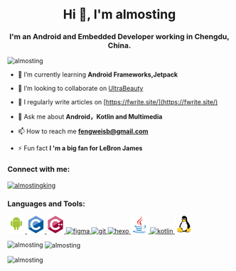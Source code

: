 <h1 align="center">Hi 👋, I'm almosting</h1>
<h3 align="center">I'm an Android and Embedded Developer working in Chengdu, China.</h3>

<p align="left"> <img src="https://komarev.com/ghpvc/?username=almosting&label=Profile%20views&color=0e75b6&style=flat" alt="almosting" /> </p>

- 🌱 I’m currently learning **Android Frameworks,Jetpack**

- 👯 I’m looking to collaborate on [UltraBeauty](https://github.com/Ultra-Visual/UltraBeauty)

- 📝 I regularly write articles on [https://fwrite.site/](https://fwrite.site/)

- 💬 Ask me about **Android，Kotlin and Multimedia**

- 📫 How to reach me **fengweisb@gmail.com**

- ⚡ Fun fact **I 'm a big fan for LeBron James**

<h3 align="left">Connect with me:</h3>
<p align="left">
<a href="https://twitter.com/almostingking" target="blank"><img align="center" src="https://raw.githubusercontent.com/rahuldkjain/github-profile-readme-generator/master/src/images/icons/Social/twitter.svg" alt="almostingking" height="30" width="40" /></a>
</p>

<h3 align="left">Languages and Tools:</h3>
<p align="left"> <a href="https://developer.android.com" target="_blank" rel="noreferrer"> <img src="https://raw.githubusercontent.com/devicons/devicon/master/icons/android/android-original-wordmark.svg" alt="android" width="40" height="40"/> </a> <a href="https://www.cprogramming.com/" target="_blank" rel="noreferrer"> <img src="https://raw.githubusercontent.com/devicons/devicon/master/icons/c/c-original.svg" alt="c" width="40" height="40"/> </a> <a href="https://www.w3schools.com/cpp/" target="_blank" rel="noreferrer"> <img src="https://raw.githubusercontent.com/devicons/devicon/master/icons/cplusplus/cplusplus-original.svg" alt="cplusplus" width="40" height="40"/> </a> <a href="https://www.figma.com/" target="_blank" rel="noreferrer"> <img src="https://www.vectorlogo.zone/logos/figma/figma-icon.svg" alt="figma" width="40" height="40"/> </a> <a href="https://git-scm.com/" target="_blank" rel="noreferrer"> <img src="https://www.vectorlogo.zone/logos/git-scm/git-scm-icon.svg" alt="git" width="40" height="40"/> </a> <a href="hexo.io/" target="_blank" rel="noreferrer"> <img src="https://www.vectorlogo.zone/logos/hexoio/hexoio-icon.svg" alt="hexo" width="40" height="40"/> </a> <a href="https://www.java.com" target="_blank" rel="noreferrer"> <img src="https://raw.githubusercontent.com/devicons/devicon/master/icons/java/java-original.svg" alt="java" width="40" height="40"/> </a> <a href="https://kotlinlang.org" target="_blank" rel="noreferrer"> <img src="https://www.vectorlogo.zone/logos/kotlinlang/kotlinlang-icon.svg" alt="kotlin" width="40" height="40"/> </a> <a href="https://www.linux.org/" target="_blank" rel="noreferrer"> <img src="https://raw.githubusercontent.com/devicons/devicon/master/icons/linux/linux-original.svg" alt="linux" width="40" height="40"/> </a> </p>

<p><img align="left" src="https://github-readme-stats.vercel.app/api/top-langs?username=almosting&show_icons=true&locale=en&layout=compact" alt="almosting" /></p>

<p>&nbsp;<img align="center" src="https://github-readme-stats.vercel.app/api?username=almosting&show_icons=true&locale=en" alt="almosting" /></p>

<p><img align="center" src="https://github-readme-streak-stats.herokuapp.com/?user=almosting&" alt="almosting" /></p>

